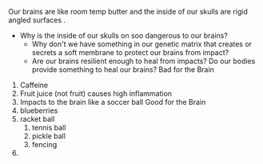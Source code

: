 
Our brains are like room temp butter and the inside of our skulls are rigid angled surfaces .
- Why is the inside of our skulls on soo dangerous to our brains?
	- Why don't we have something in our genetic matrix that creates or secrets a soft membrane to protect our brains from impact? 
	- Are our brains resilient enough to heal from impacts? Do our bodies provide something to heal our brains?
Bad for the Brain
1. Caffeine
2. Fruit juice (not fruit) causes high inflammation 
3. Impacts to the brain like a soccer ball
Good for the Brain
1. blueberries
2. racket ball
	1. tennis ball
	2. pickle ball
	3. fencing 
3. 